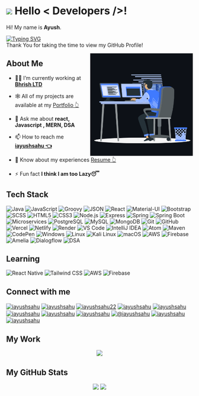<h1><img src="https://raw.githubusercontent.com/MartinHeinz/MartinHeinz/master/wave.gif" width="30px"> Hello < Developers />! </h1>
<p align='center'>
   
</p>
<div size='20px'> Hi! My name is <strong>Ayush</strong>. 
   
   [![Typing SVG](https://readme-typing-svg.herokuapp.com?font=Fira+Code&pause=1000&width=435&lines=I+am+a+software+engineer;I+am+a+passionate+web+developer)](https://git.io/typing-svg)
   <br>
   Thank You for taking the time to view my GitHub Profile! 
</div>
<div>
   <img width="55%" align="right" alt="web development" src="https://github.com/iayushsahu/img-for-projects/blob/main/animation_500_kxa883sd.gif" />
</div>
<h2> About Me</h2>

- 👨‍💻 I’m currently working at **[Bhrish LTD](http://bhrish.com/)**

- 🕸️ All of my projects are available at my [Portfolio 👆](https://iayushsahu.github.io/portfolio)

- 💬 Ask me about **react, Javascript , MERN, DSA**

- 📫 How to reach me [**iayushsahu 👈**](https://www.linkedin.com/in/iayushsahu)

- 📄 Know about my experiences [Resume 👆](https://docs.google.com/viewer?url=https://raw.githubusercontent.com/iayushsahu/my-resume/main/Ayush_sahu_Cv.pdf)

- ⚡ Fun fact **I think I am too Lazy😴**


<h2> Tech Stack </h2>

![Java](https://img.shields.io/badge/-Java-444444?style=flat&logo=java&logoColor=007ACC)
![JavaScript](https://img.shields.io/badge/-JavaScript-444444?style=flat&logo=javascript&logoColor=007ACC)
![Groovy](https://img.shields.io/badge/-Groovy-444444?style=flat&logo=apache-groovy&logoColor=007ACC)
![JSON](https://img.shields.io/badge/-JSON-444444?style=flat&logo=json&logoColor=007ACC)
![React](https://img.shields.io/badge/-React-444444?style=flat&logo=react&logoColor=007ACC)
![Material-UI](https://img.shields.io/badge/-MUI-444444?style=flat&logo=mui&logoColor=007ACC)
![Bootstrap](https://img.shields.io/badge/-Bootstrap-444444?style=flat&logo=bootstrap&logoColor=007ACC)
![SCSS](https://img.shields.io/badge/-SCSS-444444?style=flat&logo=sass&logoColor=007ACC)
![HTML5](https://img.shields.io/badge/-HTML5-444444?style=flat&logo=html5&logoColor=007ACC)
![CSS3](https://img.shields.io/badge/-CSS3-444444?style=flat&logo=css3&logoColor=007ACC)
![Node.js](https://img.shields.io/badge/-Node.js-444444?style=flat&logo=node.js&logoColor=007ACC)
![Express](https://img.shields.io/badge/-Express-444444?style=flat&logo=express&logoColor=007ACC)
![Spring](https://img.shields.io/badge/-Spring-444444?style=flat&logo=spring&logoColor=007ACC)
![Spring Boot](https://img.shields.io/badge/-SpringBoot-444444?style=flat&logo=spring-boot&logoColor=007ACC)
![Microservices](https://img.shields.io/badge/-Microservices-444444?style=flat&logo=microgen&logoColor=007ACC)
![PostgreSQL](https://img.shields.io/badge/-PostgreSQL-444444?style=flat&logo=postgresql&logoColor=007ACC)
![MySQL](https://img.shields.io/badge/-MySQL-444444?style=flat&logo=mysql&logoColor=007ACC)
![MongoDB](https://img.shields.io/badge/-MongoDB-444444?style=flat&logo=mongodb&logoColor=007ACC)
![Git](https://img.shields.io/badge/-Git-444444?style=flat&logo=git&logoColor=007ACC)
![GitHub](https://img.shields.io/badge/-GitHub-444444?style=flat&logo=github&logoColor=007ACC)
![Vercel](https://img.shields.io/badge/-Vercel-444444?style=flat&logo=vercel&logoColor=007ACC)
![Netlify](https://img.shields.io/badge/-Netlify-444444?style=flat&logo=netlify&logoColor=007ACC)
![Render](https://img.shields.io/badge/-Render-444444?style=flat&logo=render&logoColor=007ACC)
![VS Code](https://img.shields.io/badge/-VSCode-444444?style=flat&logo=visual-studio-code&logoColor=007ACC)
![IntelliJ IDEA](https://img.shields.io/badge/-IntelliJIDEA-444444?style=flat&logo=intellij-idea&logoColor=007ACC)
![Atom](https://img.shields.io/badge/-Atom-444444?style=flat&logo=atom&logoColor=007ACC)
![Maven](https://img.shields.io/badge/-Maven-444444?style=flat&logo=apache-maven&logoColor=007ACC)
![CodePen](https://img.shields.io/badge/-CodePen-444444?style=flat&logo=codepen&logoColor=007ACC)
![Windows](https://img.shields.io/badge/-Windows-444444?style=flat&logo=windows&logoColor=007ACC)
![Linux](https://img.shields.io/badge/-Linux-444444?style=flat&logo=linux&logoColor=007ACC)
![Kali Linux](https://img.shields.io/badge/-Kali_Linux-444444?style=flat&logo=kalilinux&logoColor=007ACC)
![macOS](https://img.shields.io/badge/-macOS-444444?style=flat&logo=apple&logoColor=007ACC)
![AWS](https://img.shields.io/badge/-AWS-444444?style=flat&logo=amazon-aws&logoColor=007ACC)
![Firebase](https://img.shields.io/badge/-Firebase-444444?style=flat&logo=firebase&logoColor=007ACC)
![Amelia](https://img.shields.io/badge/-Amelia.ai-444444?style=flat&logoColor=007ACC)
![Dialogflow](https://img.shields.io/badge/-Dialogflow-444444?style=flat&logo=dialogflow&logoColor=007ACC)
![DSA](https://img.shields.io/badge/-DSA-444444?style=flat&logo=code&logoColor=007ACC)

## Learning 
![React Native](https://img.shields.io/badge/React_Native-20232A?style=for-the-badge&logo=react&logoColor=61DAFB)
![Tailwind CSS](https://img.shields.io/badge/Tailwind_CSS-06B6D4?style=for-the-badge&logo=tailwind-css&logoColor=white)
![AWS](https://img.shields.io/badge/AWS-FF9900?style=for-the-badge&logo=amazon-aws&logoColor=white)
![Firebase](https://img.shields.io/badge/Firebase-FFCA28?style=for-the-badge&logo=firebase&logoColor=black)



<h2> Connect with me </h2>
<a href="https://linkedin.com/in/iayushsahu" target="blank"><img align="center" src="https://raw.githubusercontent.com/rahuldkjain/github-profile-readme-generator/master/src/images/icons/Social/linked-in-alt.svg" alt="iayushsahu" height="20" width="30" /></a>
<a href="https://instagram.com/iayushsahu" target="blank"><img align="center" src="https://raw.githubusercontent.com/rahuldkjain/github-profile-readme-generator/master/src/images/icons/Social/instagram.svg" alt="iayushsahu" height="20" width="30" /></a>
<a href="https://fb.com/iayushsahu22" target="blank"><img align="center" src="https://raw.githubusercontent.com/rahuldkjain/github-profile-readme-generator/master/src/images/icons/Social/facebook.svg" alt="iayushsahu22" height="20" width="30" /></a>
<a href="https://www.hackerrank.com/iayushsahu" target="blank"><img align="center" src="https://raw.githubusercontent.com/rahuldkjain/github-profile-readme-generator/master/src/images/icons/Social/hackerrank.svg" alt="iayushsahu" height="20" width="30" /></a>
<a href="https://twitter.com/iayushsahu" target="blank"><img align="center" src="https://raw.githubusercontent.com/rahuldkjain/github-profile-readme-generator/master/src/images/icons/Social/twitter.svg" alt="iayushsahu" height="20" width="30" /></a>
<a href="https://codepen.io/iayushsahu" target="blank"><img align="center" src="https://raw.githubusercontent.com/rahuldkjain/github-profile-readme-generator/master/src/images/icons/Social/codepen.svg" alt="iayushsahu" height="20" width="30" /></a>
<a href="https://stackoverflow.com/users/iayushsahu" target="blank"><img align="center" src="https://raw.githubusercontent.com/rahuldkjain/github-profile-readme-generator/master/src/images/icons/Social/stack-overflow.svg" alt="iayushsahu" height="20" width="30" /></a>
<a href="https://codesandbox.com/iayushsahu" target="blank"><img align="center" src="https://raw.githubusercontent.com/rahuldkjain/github-profile-readme-generator/master/src/images/icons/Social/codesandbox.svg" alt="iayushsahu" height="20" width="30" /></a>
<a href="https://medium.com/@iayushsahu" target="blank"><img align="center" src="https://raw.githubusercontent.com/rahuldkjain/github-profile-readme-generator/master/src/images/icons/Social/medium.svg" alt="@iayushsahu" height="20" width="30" /></a>
<a href="https://www.youtube.com/c/iayushsahu" target="blank"><img align="center" src="https://raw.githubusercontent.com/rahuldkjain/github-profile-readme-generator/master/src/images/icons/Social/youtube.svg" alt="iayushsahu" height="20" width="30" /></a>
<a href="https://auth.geeksforgeeks.org/user/iayushsahu" target="blank"><img align="center" src="https://raw.githubusercontent.com/rahuldkjain/github-profile-readme-generator/master/src/images/icons/Social/geeks-for-geeks.svg" alt="iayushsahu" height="20" width="30" /></a>


<h2> My Work </h2>
  
   <p align="center">
<a>
 <img height="160em" src="https://github-readme-stats-eight-theta.vercel.app/api/top-langs/?username=iayushsahu&layout=compact&langs_count=8&theme=dracula&hide_border=true&date_format=M%20j%5B%2C%20Y%5D"/>

<h2> My GitHub Stats </h2>

<p align="center">
<a>
                 <img height="160em" src="https://github-readme-streak-stats.herokuapp.com/?user=iayushsahu&theme=dracula&hide_border=true" />
  <img height="160em" src="https://github-readme-stats-eight-theta.vercel.app/api?username=iayushsahu&show_icons=true&theme=dracula&include_all_commits=true&count_private=true&hide_border=true"/>
  
</a>
</p>


